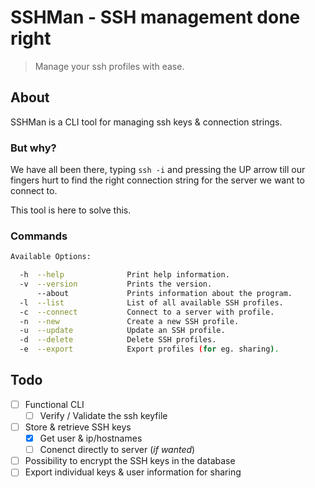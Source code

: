 # SSHMan - SSH management done right

> Manage your ssh profiles with ease.

## About

SSHMan is a CLI tool for managing ssh keys & connection strings.

### But why?

We have all been there, typing ```ssh -i``` and pressing the UP arrow till our fingers hurt to find the right connection string for the server we want to connect to.

This tool is here to solve this.

### Commands

```bash
Available Options:

  -h  --help              Print help information.
  -v  --version           Prints the version.
      --about             Prints information about the program.
  -l  --list              List of all available SSH profiles.
  -c  --connect           Connect to a server with profile.
  -n  --new               Create a new SSH profile.
  -u  --update            Update an SSH profile.
  -d  --delete            Delete SSH profiles.
  -e  --export            Export profiles (for eg. sharing).
```

## Todo

- [ ] Functional CLI
  - [ ] Verify / Validate the ssh keyfile
- [ ] Store & retrieve SSH keys
  - [x] Get user & ip/hostnames
  - [ ] Conenct directly to server (_if wanted_)
- [ ] Possibility to encrypt the SSH keys in the database
- [ ] Export individual keys & user information for sharing
